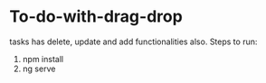 # To-do-with-drag-drop
tasks has delete, update and add functionalities also. 
Steps to run:

1) npm install
2) ng serve
